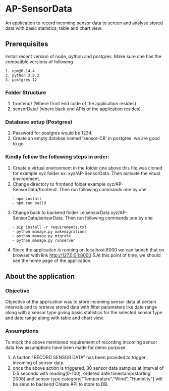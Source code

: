 # AP-SensorData
An application to record incoming sensor data to screen and analyse stored data with basic statistics, table and chart view.

## Prerequisites
Install recent version of node, python and postgres. Make sure one has the compatible versions of following
```
1. npm@6.14.4
2. python 3.8.2
3. postgres 12
```
### Folder Structure
1. frontend/ (Where front end code of the application resides)
2. sensorData/ (where back end APIs of the application resides)

### Database setup (Postgres)
1. Password for postgres would be 1234.
2. Create an empty databse named 'sensor-DB' in postgres.
we are good to go.

### Kindly follow the following steps in order:
1. Create a virtual environment in the folder one above this file was cloned for example xyz folder ex: xyz/AP-SensorData. Then activate the vitual environment.
2. Change directory to frontend folder example xyz/AP-SensorData/frontend. Then run following commands one by one
```
   - npm install
   - npm run build
 ```
3. Change back to backend folder i.e sensorData xyz/AP-SensorData/sensorData. Then run following commands one by one
```
   - pip install -r requirements.txt
   - python manage.py makemigrations
   - python manage.py migrate
   - python manage.py runserver
```
4. Since the application is running on localhost:8000 we can launch that on browser with link http://127.0.0.1:8000
5.At this point of time, we should see the home page of the application. 

## About the application

### Objective
Objective of the application was to store incoming sensor data at certain intervals and to retrieve stored data with filter parameters like date range along with a sensor type giving basic statistics for the selected sensor type and date range along with table and chart view.

### Assumptions
To mock the above mentioned requirement of recording incoming sensor data few assumptions have been made for demo purpose.
1. A button "RECORD SENSOR DATA" has been provided to trigger incoming of sensor data.
2. once the above action is triggered, 30 sensor data samples at interval of 0.5 seconds with reading(0-100), ordered date timestamp(starting 2008) and sensor type category["Temperature","Wind", "Humidity"] will be send to backend Create API to store to DB.









